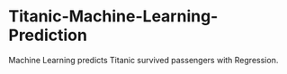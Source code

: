 # Titanic-Machine-Learning-Prediction
Machine Learning predicts Titanic survived passengers with Regression.
